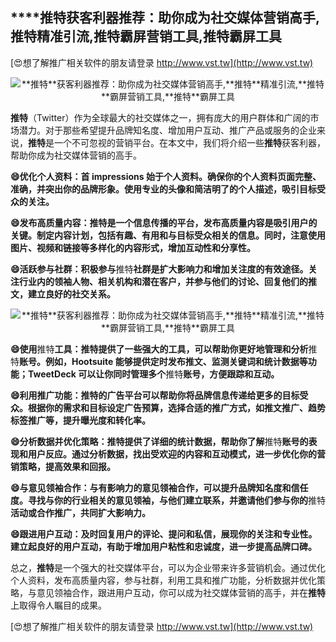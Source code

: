 ## ****推特**获客利器推荐：助你成为社交媒体营销高手,**推特**精准引流,**推特**霸屏营销工具,**推特**霸屏工具**

[😍想了解推广相关软件的朋友请登录 http://www.vst.tw](http://www.vst.tw)

 <center><img src="https://vst.tw/MP4/tuiguang/png/5.png" alt="**推特**获客利器推荐：助你成为社交媒体营销高手,**推特**精准引流,**推特**霸屏营销工具,**推特**霸屏工具"></center>

**推特**（Twitter）作为全球最大的社交媒体之一，拥有庞大的用户群体和广阔的市场潜力。对于那些希望提升品牌知名度、增加用户互动、推广产品或服务的企业来说，**推特**是一个不可忽视的营销平台。在本文中，我们将介绍一些**推特**获客利器，帮助你成为社交媒体营销的高手。

**😄优化个人资料：首 impressions 始于个人资料。确保你的个人资料页面完整、准确，并突出你的品牌形象。使用专业的头像和简洁明了的个人描述，吸引目标受众的关注。**

**😄发布高质量内容：**推特**是一个信息传播的平台，发布高质量内容是吸引用户的关键。制定内容计划，包括有趣、有用和与目标受众相关的信息。同时，注意使用图片、视频和链接等多样化的内容形式，增加互动性和分享性。**

**😄活跃参与社群：积极参与**推特**社群是扩大影响力和增加关注度的有效途径。关注行业内的领袖人物、相关机构和潜在客户，并参与他们的讨论、回复他们的推文，建立良好的社交关系。**

 <center><img src="https://vst.tw/MP4/tuiguang/png/2.png" alt="**推特**获客利器推荐：助你成为社交媒体营销高手,**推特**精准引流,**推特**霸屏营销工具,**推特**霸屏工具"></center>

**😄使用**推特**工具：**推特**提供了一些强大的工具，可以帮助你更好地管理和分析**推特**账号。例如，Hootsuite 能够提供定时发布推文、监测关键词和统计数据等功能；TweetDeck 可以让你同时管理多个**推特**账号，方便跟踪和互动。**

**😄利用推广功能：**推特**的广告平台可以帮助你将品牌信息传递给更多的目标受众。根据你的需求和目标设定广告预算，选择合适的推广方式，如推文推广、趋势标签推广等，提升曝光度和转化率。**

**😄分析数据并优化策略：**推特**提供了详细的统计数据，帮助你了解**推特**账号的表现和用户反应。通过分析数据，找出受欢迎的内容和互动模式，进一步优化你的营销策略，提高效果和回报。**

**😄与意见领袖合作：与有影响力的意见领袖合作，可以提升品牌知名度和信任度。寻找与你的行业相关的意见领袖，与他们建立联系，并邀请他们参与你的**推特**活动或合作推广，共同扩大影响力。**

**😄跟进用户互动：及时回复用户的评论、提问和私信，展现你的关注和专业性。建立起良好的用户互动，有助于增加用户粘性和忠诚度，进一步提高品牌口碑。**

总之，**推特**是一个强大的社交媒体平台，可以为企业带来许多营销机会。通过优化个人资料，发布高质量内容，参与社群，利用工具和推广功能，分析数据并优化策略，与意见领袖合作，跟进用户互动，你可以成为社交媒体营销的高手，并在**推特**上取得令人瞩目的成果。

[😍想了解推广相关软件的朋友请登录 http://www.vst.tw](http://www.vst.tw)



